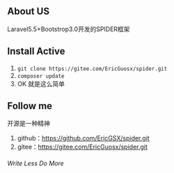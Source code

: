 ## About US
Laravel5.5+Bootstrop3.0开发的SPIDER框架
## Install Active
1. ```git clone https://gitee.com/EricGuosx/spider.git```
2. ``` composer update ```
3. OK 就是这么简单
## Follow me
开源是一种精神
1. github：https://github.com/EricGSX/spider.git
2. gitee：https://gitee.com/EricGuosx/spider.git

###### Write Less Do More
